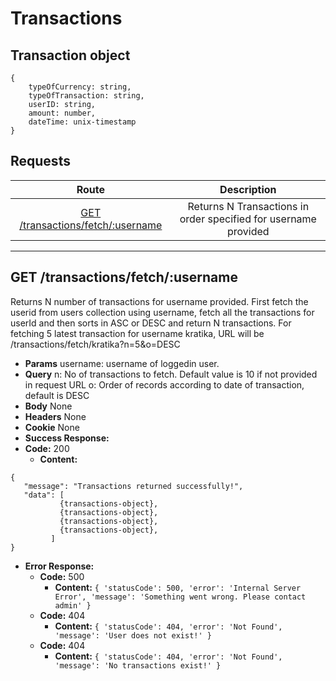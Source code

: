 # Transactions

## Transaction object

```
{   
    typeOfCurrency: string,
    typeOfTransaction: string,
    userID: string,
    amount: number,
    dateTime: unix-timestamp
}
```

## **Requests**

|               Route                |           Description           |
| :--------------------------------: | :-----------------------------: |
|      [GET /transactions/fetch/:username](#fetch)      | Returns N Transactions in order specified for username provided|
----
## **GET /transactions/fetch/:username**

Returns N number of transactions for username provided. 
First fetch the userid from users collection using username, fetch all the transactions for userId and then sorts in ASC or DESC and return N transactions.
For fetching 5 latest transaction for username kratika, URL will be
/transactions/fetch/kratika?n=5&o=DESC

- **Params**
  username: username of loggedin user.
- **Query**
  n: No of transactions to fetch. Default value is 10 if not provided in request URL
  o: Order of records according to date of transaction, default is DESC
- **Body**
  None
- **Headers** 
  None
- **Cookie**
  None
- **Success Response:**
- **Code:** 200
  - **Content:**

```
{
   "message": "Transactions returned successfully!",
   "data": [
           {transactions-object},
           {transactions-object},
           {transactions-object},
           {transactions-object},
         ]
}
```

- **Error Response:**
  - **Code:** 500
    - **Content:** `{ 'statusCode': 500, 'error': 'Internal Server Error', 'message': 'Something went wrong. Please contact admin' }`
  - **Code:** 404
    - **Content:** `{ 'statusCode': 404, 'error': 'Not Found', 'message': 'User does not exist!' }`
  - **Code:** 404
    - **Content:** `{ 'statusCode': 404, 'error': 'Not Found', 'message': 'No transactions exist!' }`
